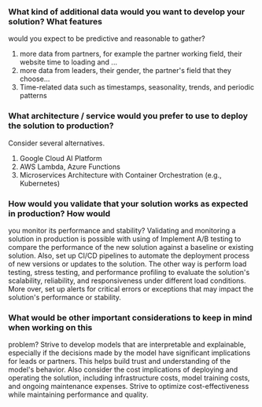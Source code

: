 ### What kind of additional data would you want to develop your solution? What features
would you expect to be predictive and reasonable to gather?

 1) more data from partners, for example the partner working field, their website time to loading and ...
 2) more data from leaders, their gender, the partner's field that they choose...
 3) Time-related data such as timestamps, seasonality, trends, and periodic patterns

### What architecture / service would you prefer to use to deploy the solution to production?
Consider several alternatives.

 1) Google Cloud AI Platform
 2) AWS Lambda, Azure Functions
 3) Microservices Architecture with Container Orchestration (e.g., Kubernetes)
    
### How would you validate that your solution works as expected in production? How would
  you monitor its performance and stability?
  Validating and monitoring a solution in production is possible with using of Implement A/B testing to compare 
  the performance of the new solution against a baseline or existing solution. Also, set up CI/CD pipelines to 
  automate the deployment process of new versions or updates to the solution. The other way is perform load 
  testing, stress testing, and performance profiling to evaluate the solution's scalability, reliability, and 
  responsiveness under different load conditions. More over, set up alerts for critical errors or exceptions 
  that may impact the solution's performance or stability.
  
### What would be other important considerations to keep in mind when working on this
problem?
   Strive to develop models that are interpretable and explainable, especially if the decisions made by the 
   model have significant implications for leads or partners. This helps build trust and understanding of the 
   model's behavior.
   Also consider the cost implications of deploying and operating the solution, including infrastructure costs, 
   model training costs, and ongoing maintenance expenses. Strive to optimize cost-effectiveness while 
   maintaining performance and quality.
